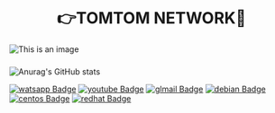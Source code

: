 <h1 align="center"> 👉TOMTOM NETWORK👋 </h1>



![This is an image](https://ispmais.com/wp-content/uploads/2022/01/ispmais-logo-2048x638.png)


###
![Anurag's GitHub stats](https://github-readme-stats.vercel.app/api?username=ispmaistelecom&show_icons=true&theme=radical)


[![watsapp Badge](https://img.shields.io/badge/WhatsApp-25D366?style=for-the-badge&logo=whatsapp&logoColor=white&link=https://www.youtube.com/user/TreinaWeb)](https://api.whatsapp.com/send/?phone=559491127117&text&type=phone_number&app_absent=0)
[![youtube Badge](https://img.shields.io/badge/YouTube-FF0000?style=for-the-badge&logo=youtube&logoColor=white&link=https://www.youtube.com)](https://www.youtube.com/user/TreinaWeb)
[![glmail Badge](https://img.shields.io/badge/Gmail-D14836?style=for-the-badge&logo=gmail&logoColor=white&link=https://gmail.com)](https://gmail.com)
[![debian Badge](https://img.shields.io/badge/Debian-A81D33?style=for-the-badge&logo=debian&logoColor=white&link=https://gmail.com)](https://debian.org)
[![centos Badge](https://img.shields.io/badge/Cent%20OS-262577?style=for-the-badge&logo=CentOS&logoColor=white&link=https://gmail.com)](https://centos.org)
[![redhat Badge](	https://img.shields.io/badge/Red%20Hat-EE0000?style=for-the-badge&logo=redhat&logoColor=white&link=https://gmail.com)](https://www.redhat.com/en)

